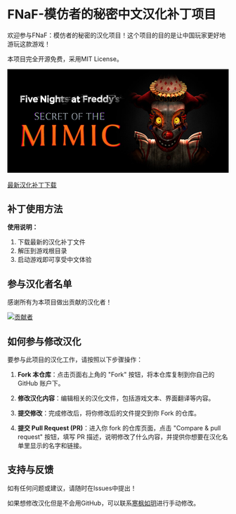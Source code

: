 # FNaF-模仿者的秘密中文汉化补丁项目

欢迎参与FNaF：模仿者的秘密的汉化项目！这个项目的目的是让中国玩家更好地游玩这款游戏！

本项目完全开源免费，采用MIT License。

![项目封面](Image/library_header.jpg)

[最新汉化补丁下载](https://github.com/HanFengRuYue/FNaF-SecretOfTheMimic_Chinese/releases)

## 补丁使用方法

**使用说明：**
1. 下载最新的汉化补丁文件
2. 解压到游戏根目录
3. 启动游戏即可享受中文体验

## 参与汉化者名单

感谢所有为本项目做出贡献的汉化者！

[![贡献者](https://contrib.rocks/image?repo=HanFengRuYue/FNaF-SecretOfTheMimic_Chinese)](https://github.com/HanFengRuYue/FNaF-SecretOfTheMimic_Chinese/graphs/contributors)


## 如何参与修改汉化

要参与此项目的汉化工作，请按照以下步骤操作：

1. **Fork 本仓库**：点击页面右上角的 "Fork" 按钮，将本仓库复制到你自己的 GitHub 账户下。

2. **修改汉化内容**：编辑相关的汉化文件，包括游戏文本、界面翻译等内容。

3. **提交修改**：完成修改后，将你修改后的文件提交到你 Fork 的仓库。

4. **提交 Pull Request (PR)**：进入你 fork 的仓库页面，点击 "Compare & pull request" 按钮，填写 PR 描述，说明修改了什么内容，并提供你想要在汉化名单里显示的名字和链接。


## 支持与反馈

如有任何问题或建议，请随时在Issues中提出！

如果想修改汉化但是不会用GitHub，可以联系[寒枫如玥](https://space.bilibili.com/313281542)进行手动修改。